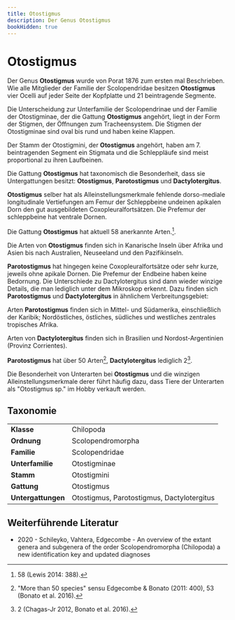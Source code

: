 ```yaml
---
title: Otostigmus
description: Der Genus Otostigmus
bookHidden: true
---
```


# Otostigmus

Der Genus **Otostigmus** wurde von Porat 1876 zum ersten mal Beschrieben. Wie alle Mitglieder der Familie der Scolopendridae besitzen **Otostigmus** vier Ocelli auf jeder Seite der Kopfplatte und 21 beintragende Segmente.

Die Unterscheidung zur Unterfamilie der Scolopendrinae und der Familie der Otostigminae, der die Gattung **Otostigmus** angehört, liegt in der Form der Stigmen, der Öffnungen zum Tracheensystem. Die Stigmen der Otostigminae sind oval bis rund und haben keine Klappen.

Der Stamm der Otostigmini, der **Otostigmus** angehört, haben am 7. beintragenden Segment ein Stigmata und die Schleppläufe sind meist proportional zu ihren Laufbeinen. 

Die Gattung **Otostigmus** hat taxonomisch die Besonderheit, dass sie Untergattungen besitzt: **Otostigmus**, **Parotostigmus** und **Dactylotergitus**.

**Otostigmus** selber hat als Alleinstellungsmerkmale fehlende dorso-mediale longitudinale Vertiefungen am Femur der Schleppbeine undeinen apikalen Dorn den gut ausgebildeten Coxopleuralfortsätzen. Die Prefemur der schleppbeine hat ventrale Dornen.

Die Gattung **Otostigmus** hat aktuell 58 anerkannte Arten.[^species-count-otostigmus].

Die Arten von **Otostigmus** finden sich in Kanarische Inseln über Afrika und Asien bis nach Australien, Neuseeland und den Pazifikinseln.

**Parotostigmus** hat hingegen keine Coxopleuralfortsätze oder sehr kurze, jeweils ohne apikale Dornen. Die Prefemur der Endbeine haben keine Bedornung. Die Unterschiede zu Dactylotergitus sind dann wieder winzige Details, die man lediglich unter dem Mikroskop erkennt. Dazu finden sich **Parotostigmus** und **Dactylotergitus** in ähnlichem Verbreitungsgebiet:

Arten **Parotostigmus** finden sich in Mittel- und Südamerika, einschließlich der Karibik; Nordöstliches, östliches, südliches und westliches zentrales tropisches Afrika. 

Arten von **Dactylotergitus** finden sich in Brasilien und Nordost-Argentinien (Provinz Corrientes).

**Parotostigmus** hat über 50 Arten[^species-count-parotostigmus], **Dactylotergitus** lediglich 2[^species-count-dactylotergitus].

Die Besonderheit von Unterarten bei **Otostigmus** und die winzigen Alleinstellungsmerkmale derer führt häufig dazu, dass Tiere der Unterarten als "Otostigmus sp." im Hobby verkauft werden.

## Taxonomie

| | |
| --- | --- |
| **Klasse** | Chilopoda |
| **Ordnung** | Scolopendromorpha |
| **Familie** | Scolopendridae |
| **Unterfamilie** | Otostigminae |
| **Stamm** | Otostigmini |
| **Gattung** | Otostigmus |
| **Untergattungen** | Otostigmus, Parotostigmus, Dactylotergitus |


## Weiterführende Literatur

* 2020 - Schileyko, Vahtera, Edgecombe - An overview of the extant genera and subgenera of the order Scolopendromorpha (Chilopoda) a new identification key and updated diagnoses

[^species-count-otostigmus]: 58 (Lewis 2014: 388).
[^species-count-parotostigmus]: "More than 50 species" sensu Edgecombe & Bonato (2011: 400), 53 (Bonato et al. 2016).
[^species-count-dactylotergitus]: 2 (Chagas-Jr 2012, Bonato et al. 2016).
